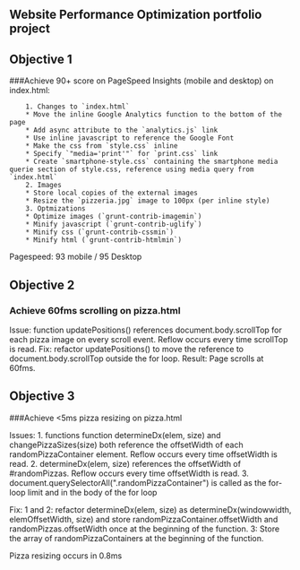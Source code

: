 ## Website Performance Optimization portfolio project

## Objective 1
###Achieve 90+ score on PageSpeed Insights (mobile and desktop) on index.html:
```
	1. Changes to `index.html`
	* Move the inline Google Analytics function to the bottom of the page
	* Add async attribute to the `analytics.js` link
	* Use inline javascript to reference the Google Font
	* Make the css from `style.css` inline
	* Specify `"media='print'"` for `print.css` link
	* Create `smartphone-style.css` containing the smartphone media querie section of style.css, reference using media query from `index.html`
	2. Images
	* Store local copies of the external images
	* Resize the `pizzeria.jpg` image to 100px (per inline style)
	3. Optmizations
	* Optimize images (`grunt-contrib-imagemin`)
	* Minify javascript (`grunt-contrib-uglify`)
	* Minify css (`grunt-contrib-cssmin`)
	* Minify html (`grunt-contrib-htmlmin`)
```
Pagespeed: 93 mobile / 95 Desktop

## Objective 2
### Achieve 60fms scrolling on pizza.html

Issue: function updatePositions() references document.body.scrollTop for each pizza image on every scroll event. Reflow occurs every time scrollTop is read.
Fix: refactor updatePositions() to move the reference to document.body.scrollTop outside the for loop.
Result: Page scrolls at 60fms.

## Objective 3
###Achieve <5ms pizza resizing on pizza.html

Issues: 1. functions function determineDx(elem, size) and changePizzaSizes(size) both reference the offsetWidth of each randomPizzaContainer element. Reflow occurs every time offsetWidth is read.
	2. determineDx(elem, size) references the offsetWidth of #randomPizzas. Reflow occurs every time offsetWidth is read.
	3. document.querySelectorAll(".randomPizzaContainer") is called as the for-loop limit and in the body of the for loop

Fix:	1 and 2: refactor determineDx(elem, size) as determineDx(windowwidth, elemOffsetWidth, size) and store randomPizzaContainer.offsetWidth and randomPizzas.offsetWidth once at the beginning of the function.
	3: Store the array of randomPizzaContainers at the beginning of the function.

Pizza resizing occurs in 0.8ms

